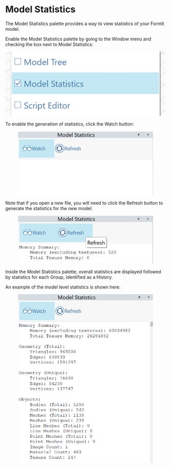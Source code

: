 # Model Statistics

The Model Statistics palette provides a way to view statistics of your FormIt model.

Enable the Model Statistics palette by going to the Window menu and checking the box next to Model Statistics:

![](../.gitbook/assets/ModelStatisticsMenu.png)

To enable the generation of statistics, click the Watch button:

<figure><img src="../.gitbook/assets/ModelStatisticsWatch.png" alt=""><figcaption></figcaption></figure>

Note that if you open a new file, you will need to click the Refresh button to generate the statistics for the new model:

<figure><img src="../.gitbook/assets/ModelStatisticsRefresh.png" alt=""><figcaption></figcaption></figure>

Inside the Model Statistics palette, overall statistics are displayed followed by statistics for each Group, identified as a History.&#x20;

&#x20;An example of the model level statistics is shown here:

<figure><img src="../.gitbook/assets/ModelStatisticsSmall.png" alt=""><figcaption></figcaption></figure>
